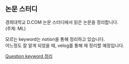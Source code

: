 ## 논문 스터디
경희대학교 D.COM 논문 스터디에서 읽은 논문을 정리합니다.  
(주제: ML)

모르는 keyword는 notion을 통해 정리하고 있습니다.  
어느정도 잘 알게 되었을 때, velog를 통해 재 정리할 예정입니다.

[Question keyword 정리](https://www.notion.so/valuecoding/be2252fe79ef4f2f9530ccdbce8c5b69)
